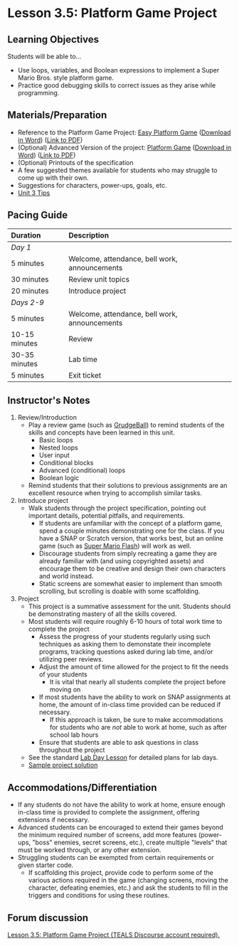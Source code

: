 # Lesson 3.5: Platform Game Project

## Learning Objectives

Students will be able to...

* Use loops, variables, and Boolean expressions to implement a Super Mario Bros. style platform game.
* Practice good debugging skills to correct issues as they arise while programming.

## Materials/Preparation

* Reference to the Platform Game Project: [Easy Platform Game](project_3_platform_game_easy.md) \([Download in Word](https://tealsk12.gitbooks.io/introduction-to-computer-science/content/Projects/Projects%20Word/Project%203%20Platform%20Game%20Easy.docx)\) \([Link to PDF](https://tealsk12.gitbooks.io/introduction-to-computer-science/content/Projects/Projects%20PDF/Project%203%20Platform%20Game%20Easy.pdf)\)
* \(Optional\) Advanced Version of the project: [Platform Game](project_3.md) \([Download in Word](https://tealsk12.gitbooks.io/introduction-to-computer-science/content/Projects/Projects%20Word/Project%203%20Platform%20Game.docx)\) \([Link to PDF](https://tealsk12.gitbooks.io/introduction-to-computer-science/content/Projects/Projects%20PDF/Project%203%20Platform%20Game.pdf)\)
* \(Optional\) Printouts of the specification
* A few suggested themes available for students who may struggle to come up with their own.
* Suggestions for characters, power-ups, goals, etc.
* [Unit 3 Tips](https://github.com/doingweb/introduction-to-computer-science/tree/2be097d7d27009602b7796d96f71602e46923ac4/unit_3_tips.md)

## Pacing Guide

| Duration | Description |
| :--- | :--- |
| _Day 1_ |  |
| 5 minutes | Welcome, attendance, bell work, announcements |
| 30 minutes | Review unit topics |
| 20 minutes | Introduce project |
| _Days 2-9_ |  |
| 5 minutes | Welcome, attendance, bell work, announcements |
| 10-15 minutes | Review |
| 30-35 minutes | Lab time |
| 5 minutes | Exit ticket |

## Instructor's Notes

1. Review/Introduction
   * Play a review game \(such as [GrudgeBall](http://toengagethemall.blogspot.com/2013/02/grudgeball-review-game-where-kids-attack.html)\) to remind students of the skills and concepts have been learned in this unit.
     * Basic loops
     * Nested loops
     * User input
     * Conditional blocks
     * Advanced \(conditional\) loops
     * Boolean logic
   * Remind students that their solutions to previous assignments are an excellent resource when trying to accomplish similar tasks.
2. Introduce project
   * Walk students through the project specification, pointing out important details, potential pitfalls, and requirements.
     * If students are unfamiliar with the concept of a platform game, spend a couple minutes demonstrating one for the class.  If you have a SNAP or Scratch version, that works best, but an online game \(such as [Super Mario Flash](http://www.pouetpu-games.com/index.php?section=2&game_id=1&w=640&h=480)\) will work as well.
     * Discourage students from simply recreating a game they are already familiar with \(and using copyrighted assets\) and encourage them to be creative and design their own characters and world instead.
     * Static screens are somewhat easier to implement than smooth scrolling, but scrolling is doable with some scaffolding.
3. Project
   * This project is a summative assessment for the unit.  Students should be demonstrating mastery of all the skills covered.
   * Most students will require roughly 6-10 hours of total work time to complete the project
     * Assess the progress of your students regularly using such techniques as asking them to demonstate their incomplete programs, tracking questions asked during lab time, and/or utilizing peer reviews.
     * Adjust the amount of time allowed for the project to fit the needs of your students
       * It is vital that nearly all students complete the project before moving on
     * If most students have the ability to work on SNAP assignments at home, the amount of in-class time provided can be reduced if necessary.
       * If this approach is taken, be sure to make accommodations for students who are _not_ able to work at home, such as after school lab hours
     * Ensure that students are able to ask questions in class throughout the project
   * See the standard [Lab Day Lesson](../../lab_day_lesson.md) for detailed plans for lab days.
   * [Sample project solution](https://github.com/TEALSK12/introduction-to-computer-science-instructor/blob/master/curriculum/Sample%20Project%20Solutions.md)

## Accommodations/Differentiation

* If any students do not have the ability to work at home, ensure enough in-class time is provided to complete the assignment, offering extensions if necessary.
* Advanced students can be encouraged to extend their games beyond the minimum required number of screens, add more features \(power-ups, "boss" enemies, secret screens, etc.\), create multiple "levels" that must be worked through, or any other extension.
* Struggling students can be exempted from certain requirements or given starter code.
  * If scaffolding this project, provide code to perform some of the various actions required in the game \(changing screens, moving the character, defeating enemies, etc.\) and ask the students to fill in the triggers and conditions for using these routines.

## Forum discussion

 [Lesson 3.5: Platform Game Project \(TEALS Discourse account required\).](http://forums.tealsk12.org/c/intro-unit-3-variables-and-customization/lesson-3-5-platform-game-project)

